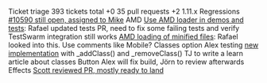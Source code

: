 Ticket triage
	393 tickets total +0
	35 pull requests +2
1.11.x Regressions
	[#10590 still open, assigned to Mike](http://bugs.jqueryui.com/ticket/10590)
AMD
	[Use AMD loader in demos and tests](http://bugs.jqueryui.com/ticket/10119): Rafael updated tests PR, need to fix some failing tests and verify TestSwarm integration still works
	[AMD loading of minified files](http://bugs.jqueryui.com/ticket/10674): Rafael looked into this. Use comments like Mobile?
Classes option
	Alex testing [new implementation](https://github.com/jquery/jquery-ui/pull/1392) with _addClass() and _removeClass()
	TJ to write a learn article about classes
Button
	Alex will fix build, Jörn to review afterwards
Effects
	[Scott reviewed PR, mostly ready to land](https://github.com/jquery/jquery-ui/pull/1017)
